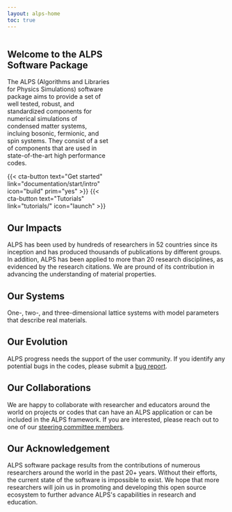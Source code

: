 ```yaml
---
layout: alps-home
toc: true
---
```


<style>
.leftX {
  #flex: 1 1 1%;
  padding-right: 1em;
  #outline: 1px solid red;
}
.rightX {
  #flex: 1 1 1%;
  padding-left: 1em;
  #outline: 1px solid blue;
  float: left;
}

.flexBox {
  display: flex;
  #justify-content: space-around;
  flex-flow: row wrap;
}


@media (min-width: 800px) {
  .flexBox {
    grid-template-columns: 1fr 5fr;
  }
  .leftX {
    flex: 1 1 1%;
    padding-right: 1em;
    #outline: 1px solid red;
  }
 .rightX {
    flex: 1 1 1%;
    padding-left: 1em;
    #outline: 1px solid blue;
    float: left;
  }
}


.logoX {
  content:url("/figs/Alps-disciplines.webp");
}

:is(html[class~="dark"]) .logoX {
  content:url("/figs/Alps-disciplines-dark.webp");
}

</style>

<div class="flexBox" >
<div class="leftX">

## Welcome to the ALPS Software Package

The ALPS (Algorithms and Libraries for Physics Simulations) software package aims to provide a set of well tested, robust, and standardized components for numerical simulations of condensed matter systems, incluing bosonic, fermionic, and spin systems. They consist of a set of components that are used in state-of-the-art high performance codes.

<div class="cta-buttons" style="text-align:left;width:100%;">
{{< cta-button text="Get started" link="documentation/start/intro" icon="build"  prim="yes" >}}
{{< cta-button text="Tutorials" link="tutorials/" icon="launch" >}}
</div>
</div>
<div class="rightX" >
<img class="logoX" />
</div>

</div>






## Our Impacts
ALPS has been used by hundreds of researchers in 52 countries since its inception and has produced thousands of publications by different groups. In addition, ALPS has been applied to more than 20 research disciplines, as evidenced by the research citations. We are pround of its contribution in advancing the understanding of material properties.

## Our Systems
One-, two-, and three-dimensional lattice systems with model parameters that describe real materials. 

## Our Evolution
ALPS progress needs the support of the user community. If you identify any potential bugs in the codes, please submit a [bug report](https://github.com/ALPSim/ALPS/issues).

## Our Collaborations
We are happy to collaborate with researcher and educators around the world on projects or codes that can have an ALPS application or can be included in the ALPS framework. If you are interested, please reach out to one of our [steering committee members](govern#alps-community-steering-committee).

## Our Acknowledgement
ALPS software package results from the contributions of numerous researchers around the world in the past 20+ years. Without their efforts, the current state of the software is impossible to exist. We hope that more researchers will join us in promoting and developing this open source ecosystem to further advance ALPS's capabilities in research and education. 


